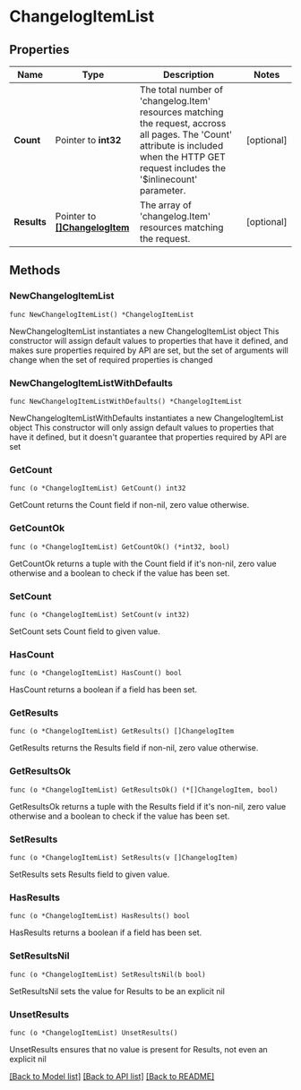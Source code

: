 # ChangelogItemList

## Properties

Name | Type | Description | Notes
------------ | ------------- | ------------- | -------------
**Count** | Pointer to **int32** | The total number of &#39;changelog.Item&#39; resources matching the request, accross all pages. The &#39;Count&#39; attribute is included when the HTTP GET request includes the &#39;$inlinecount&#39; parameter. | [optional] 
**Results** | Pointer to [**[]ChangelogItem**](ChangelogItem.md) | The array of &#39;changelog.Item&#39; resources matching the request. | [optional] 

## Methods

### NewChangelogItemList

`func NewChangelogItemList() *ChangelogItemList`

NewChangelogItemList instantiates a new ChangelogItemList object
This constructor will assign default values to properties that have it defined,
and makes sure properties required by API are set, but the set of arguments
will change when the set of required properties is changed

### NewChangelogItemListWithDefaults

`func NewChangelogItemListWithDefaults() *ChangelogItemList`

NewChangelogItemListWithDefaults instantiates a new ChangelogItemList object
This constructor will only assign default values to properties that have it defined,
but it doesn't guarantee that properties required by API are set

### GetCount

`func (o *ChangelogItemList) GetCount() int32`

GetCount returns the Count field if non-nil, zero value otherwise.

### GetCountOk

`func (o *ChangelogItemList) GetCountOk() (*int32, bool)`

GetCountOk returns a tuple with the Count field if it's non-nil, zero value otherwise
and a boolean to check if the value has been set.

### SetCount

`func (o *ChangelogItemList) SetCount(v int32)`

SetCount sets Count field to given value.

### HasCount

`func (o *ChangelogItemList) HasCount() bool`

HasCount returns a boolean if a field has been set.

### GetResults

`func (o *ChangelogItemList) GetResults() []ChangelogItem`

GetResults returns the Results field if non-nil, zero value otherwise.

### GetResultsOk

`func (o *ChangelogItemList) GetResultsOk() (*[]ChangelogItem, bool)`

GetResultsOk returns a tuple with the Results field if it's non-nil, zero value otherwise
and a boolean to check if the value has been set.

### SetResults

`func (o *ChangelogItemList) SetResults(v []ChangelogItem)`

SetResults sets Results field to given value.

### HasResults

`func (o *ChangelogItemList) HasResults() bool`

HasResults returns a boolean if a field has been set.

### SetResultsNil

`func (o *ChangelogItemList) SetResultsNil(b bool)`

 SetResultsNil sets the value for Results to be an explicit nil

### UnsetResults
`func (o *ChangelogItemList) UnsetResults()`

UnsetResults ensures that no value is present for Results, not even an explicit nil

[[Back to Model list]](../README.md#documentation-for-models) [[Back to API list]](../README.md#documentation-for-api-endpoints) [[Back to README]](../README.md)


